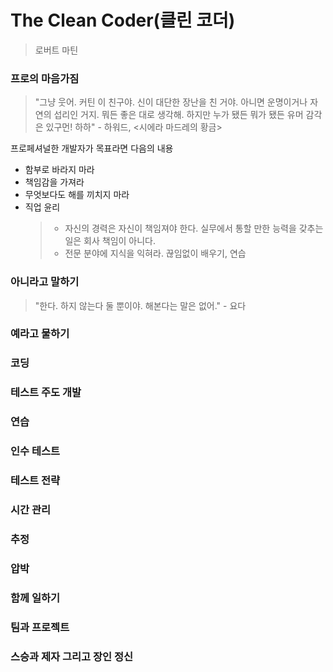 

# The Clean Coder(클린 코더) 
> 로버트 마틴

### 프로의 마음가짐

> "그냥 웃어. 커틴 이 친구야. 신이 대단한 장난을 친 거야. 아니면 운명이거나 자연의 섭리인 거지. 뭐든 좋은 대로 생각해. 하지만 누가 됐든 뭐가 됐든 유머 감각은 있구먼! 하하" - 하워드, <시에라 마드레의 황금>

프로페셔널한 개발자가 목표라면 다음의 내용

* 함부로 바라지 마라
* 책임감을 가져라
* 무엇보다도 해를 끼치지 마라
* 직업 윤리  
  > - 자신의 경력은 자신이 책임져야 한다. 실무에서 통할 만한 능력을 갖추는 일은 회사 책임이 아니다. 
  > - 전문 분야에 지식을 익혀라. 끊임없이 배우기, 연습

### 아니라고 말하기

> "한다. 하지 않는다 둘 뿐이야. 해본다는 말은 없어." - 요다

### 예라고 물하기

### 코딩

### 테스트 주도 개발

### 연습

### 인수 테스트
### 테스트 전략
### 시간 관리

### 추정

### 압박

### 함께 일하기

### 팀과 프로젝트


### 스승과 제자 그리고 장인 정신
